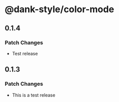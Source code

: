# @dank-style/color-mode

## 0.1.4

### Patch Changes

- Test release

## 0.1.3

### Patch Changes

- This is a test release
